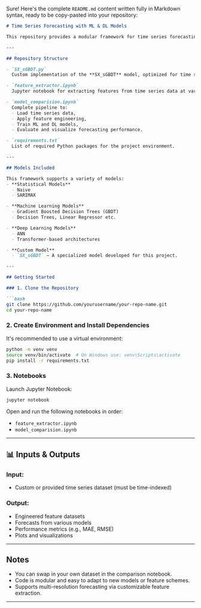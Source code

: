 Sure! Here's the complete `README.md` content written fully in Markdown syntax, ready to be copy-pasted into your repository:

```markdown
# Time Series Forecasting with ML & DL Models

This repository provides a modular framework for time series forecasting using machine learning (ML) and deep learning (DL) models. It includes custom models, multi-resolution feature extraction, and a full pipeline for model comparison and evaluation.

---

## Repository Structure

- `SX_sGBDT.py`  
  Custom implementation of the **SX_sGBDT** model, optimized for time series forecasting.

- `feature_extractor.ipynb`  
  Jupyter notebook for extracting features from time series data at various temporal resolutions (e.g., hourly, daily).

- `model_comparision.ipynb`  
  Complete pipeline to:
  - Load time series data,
  - Apply feature engineering,
  - Train ML and DL models,
  - Evaluate and visualize forecasting performance.

- `requirements.txt`  
  List of required Python packages for the project environment.

---

## Models Included

This framework supports a variety of models:
- **Statistical Models**
  - Naive
  - SARIMAX

- **Machine Learning Models**
  - Gradient Boosted Decision Trees (GBDT)
  - Decision Trees, Linear Regressor etc.

- **Deep Learning Models**
  - ANN
  - Transformer-based architectures

- **Custom Model**
  - `SX_sGBDT` – A specialized model developed for this project.

---

## Getting Started

### 1. Clone the Repository

```bash
git clone https://github.com/yourusername/your-repo-name.git
cd your-repo-name
```

### 2. Create Environment and Install Dependencies

It's recommended to use a virtual environment:

```bash
python -m venv venv
source venv/bin/activate  # On Windows use: venv\Scripts\activate
pip install -r requirements.txt
```

### 3. Notebooks

Launch Jupyter Notebook:

```bash
jupyter notebook
```

Open and run the following notebooks in order:
- `feature_extractor.ipynb`
- `model_comparision.ipynb`

---

## 📊 Inputs & Outputs

### Input:
- Custom or provided time series dataset (must be time-indexed)

### Output:
- Engineered feature datasets
- Forecasts from various models
- Performance metrics (e.g., MAE, RMSE)
- Plots and visualizations

---

## Notes

- You can swap in your own dataset in the comparison notebook.
- Code is modular and easy to adapt to new models or feature schemes.
- Supports multi-resolution forecasting via customizable feature extraction.

---

